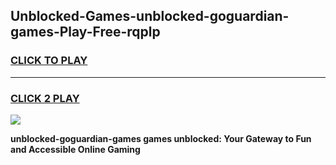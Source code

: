 
## Unblocked-Games-unblocked-goguardian-games-Play-Free-rqplp
<h3>
<a href="https://premium76.site?title=unblocked-goguardian-games&ref=20M">CLICK TO PLAY</a></h3>
<hr>

<h3>
<a href="https://premium76.site?title=unblocked-goguardian-games&ref=20M">CLICK 2 PLAY</a>
  
</h3>

<a href="https://premium76.site?title=unblocked-goguardian-games&ref=19M"><img src="https://clearcache.store/games.png"></a>


**unblocked-goguardian-games games unblocked: Your Gateway to Fun and Accessible Online Gaming**
